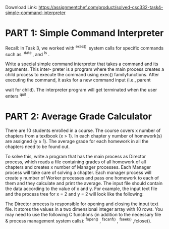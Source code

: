 Download Link: https://assignmentchef.com/product/solved-csc332-task4-simple-command-interpreter
<br>
<h1>PART 1: Simple Command Interpreter</h1>

Recall: In Task 3, we worked with <sup>exec() </sup>​ system calls for specific commands such as ​ <sup>date</sup><sup>​ </sup>​, and <sup>ls</sup>​ .​

Write a special simple command interpreter that takes a command and its arguments. This inter- preter is a program where the main process creates a child process to execute the command using exec() family​ functions. After executing the command, it asks for a new command input (i.e., parent

wait for child). The interpreter program will get terminated when the user enters <sup>quit</sup>​ .​

<h1>PART 2: Average Grade Calculator</h1>

There are 10 students enrolled in a course. The course covers x number of chapters from a textbook (x &gt;​ 1).​     In each chapter y number of homework(s) are assigned (y ≥​ 1).​   The average grade for each homework in all the chapters need to be found out.

To solve this, write a program that has the main process as Director process, which reads a file containing grades of all homework of all chapters and creates x number of Manager processes. Each Manager process will take care of solving a chapter. Each manager process will create y number of Worker processes and pass one homework to each of them and they calculate and print the average. The input file should contain the data according to the value of x and y. For example, the input text file and the process tree for x =​ 2​ and y =​ 2​ will look like the following:







The Director process is responsible for opening and closing the input text file. It stores the values in a two dimensional integer array with 10 rows. You may need to use the following C functions (in addition to the necessary file &amp; process management system calls): <sup>fopen()</sup>​ ,​ <sup>fscanf()</sup>​ ,​ <sup>fseek()</sup>​ ,​ fclose().​
